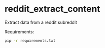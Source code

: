 # reddit_extract_content

Extract data from a reddit subreddit

Requirements:

```bash
pip -r requirements.txt
```
